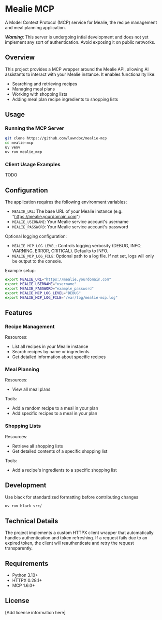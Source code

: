 # Mealie MCP

A Model Context Protocol (MCP) service for Mealie, the recipe management and meal planning application.

*__Warning__*: This server is undergoing intial development and does not yet implement any sort of authentication. Avoid exposing it on public networks.

## Overview

This project provides a MCP wrapper around the Mealie API, allowing AI assistants to interact with your Mealie instance. It enables functionality like:

- Searching and retrieving recipes
- Managing meal plans
- Working with shopping lists
- Adding meal plan recipe ingredients to shopping lists

## Usage

### Running the MCP Server

```bash
git clone https://github.com/lawndoc/mealie-mcp
cd mealie-mcp
uv venv
uv run mealie_mcp
```

### Client Usage Examples

TODO

## Configuration

The application requires the following environment variables:

- `MEALIE_URL`: The base URL of your Mealie instance (e.g. "https://mealie.yourdomain.com")
- `MEALIE_USERNAME`: Your Mealie service account's username
- `MEALIE_PASSWORD`: Your Mealie service account's password

Optional logging configuration:

- `MEALIE_MCP_LOG_LEVEL`: Controls logging verbosity (DEBUG, INFO, WARNING, ERROR, CRITICAL). Defaults to INFO.
- `MEALIE_MCP_LOG_FILE`: Optional path to a log file. If not set, logs will only be output to the console.

Example setup:

```bash
export MEALIE_URL="https://mealie.yourdomain.com"
export MEALIE_USERNAME="username" 
export MEALIE_PASSWORD="example_password"
export MEALIE_MCP_LOG_LEVEL="DEBUG"
export MEALIE_MCP_LOG_FILE="/var/log/mealie-mcp.log"
```

## Features

### Recipe Management

Resources:

- List all recipes in your Mealie instance
- Search recipes by name or ingredients
- Get detailed information about specific recipes

### Meal Planning

Resources:

- View all meal plans

Tools:

- Add a random recipe to a meal in your plan
- Add specific recipes to a meal in your plan

### Shopping Lists

Resources:

- Retrieve all shopping lists
- Get detailed contents of a specific shopping list

Tools:

- Add a recipe's ingredients to a specific shopping list

## Development

Use black for standardized formatting before contributing changes

```bash
uv run black src/
```

## Technical Details

The project implements a custom HTTPX client wrapper that automatically handles authentication and token refreshing. If a request fails due to an expired token, the client will reauthenticate and retry the request transparently.

## Requirements

- Python 3.10+
- HTTPX 0.28.1+
- MCP 1.6.0+

## License

[Add license information here]